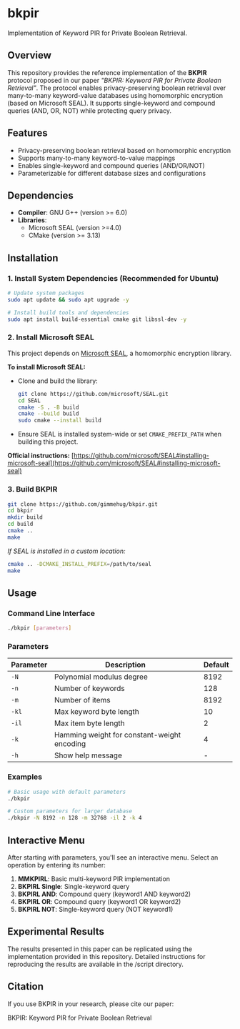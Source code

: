 # bkpir
Implementation of Keyword PIR for Private Boolean Retrieval.

## Overview

This repository provides the reference implementation of the **BKPIR** protocol proposed in our paper *"BKPIR: Keyword PIR for Private Boolean Retrieval"*. The protocol enables privacy-preserving boolean retrieval over many-to-many keyword-value databases using homomorphic encryption (based on Microsoft SEAL). It supports single-keyword and compound queries (AND, OR, NOT) while protecting query privacy.

## Features

* Privacy-preserving boolean retrieval based on homomorphic encryption
* Supports many-to-many keyword-to-value mappings
* Enables single-keyword and compound queries (AND/OR/NOT)
* Parameterizable for different database sizes and configurations

## Dependencies

- **Compiler**: GNU G++ (version >= 6.0)
- **Libraries**:
  - Microsoft SEAL (version >=4.0)
  - CMake (version >= 3.13)

## Installation

### 1. Install System Dependencies  (Recommended for Ubuntu)

```bash
# Update system packages
sudo apt update && sudo apt upgrade -y

# Install build tools and dependencies
sudo apt install build-essential cmake git libssl-dev -y
```

### 2. Install Microsoft SEAL

This project depends on [Microsoft SEAL](https://github.com/microsoft/SEAL), a homomorphic encryption library.

**To install Microsoft SEAL:**

- Clone and build the library:

   ```bash
   git clone https://github.com/microsoft/SEAL.git
   cd SEAL
   cmake -S . -B build
   cmake --build build
   sudo cmake --install build
   ```

- Ensure SEAL is installed system-wide or set `CMAKE_PREFIX_PATH` when building this project.

**Official instructions:**
[https://github.com/microsoft/SEAL#installing-microsoft-seal](https://github.com/microsoft/SEAL#installing-microsoft-seal)

### 3. Build BKPIR

```bash
git clone https://github.com/gimmehug/bkpir.git
cd bkpir
mkdir build
cd build
cmake ..
make
```

*If SEAL is installed in a custom location:*
```bash
cmake .. -DCMAKE_INSTALL_PREFIX=/path/to/seal
make
```

## Usage

### Command Line Interface

```bash
./bkpir [parameters]
```

### Parameters

| Parameter | Description | Default |
|-----------|-------------|---------|
| `-N` | Polynomial modulus degree | 8192 |
| `-n` | Number of keywords | 128 |
| `-m` | Number of items | 8192 |
| `-kl` | Max keyword byte length | 10 |
| `-il` | Max item byte length | 2 |
| `-k` | Hamming weight for constant-weight encoding | 4 |
| `-h` | Show help message | - |

### Examples

```bash
# Basic usage with default parameters
./bkpir

# Custom parameters for larger database
./bkpir -N 8192 -n 128 -m 32768 -il 2 -k 4
```

## Interactive Menu

After starting with parameters, you'll see an interactive menu.
Select an operation by entering its number:

1. **MMKPIRL**: Basic multi-keyword PIR implementation
2. **BKPIRL Single**: Single-keyword query
3. **BKPIRL AND**: Compound query (keyword1 AND keyword2)
4. **BKPIRL OR**: Compound query (keyword1 OR keyword2)
5. **BKPIRL NOT**: Single-keyword query (NOT keyword1)

## Experimental Results
The results presented in this paper can be replicated using the implementation provided in this repository. Detailed instructions for reproducing the results are available in the /script directory.

## Citation

If you use BKPIR in your research, please cite our paper:

BKPIR: Keyword PIR for Private Boolean Retrieval
